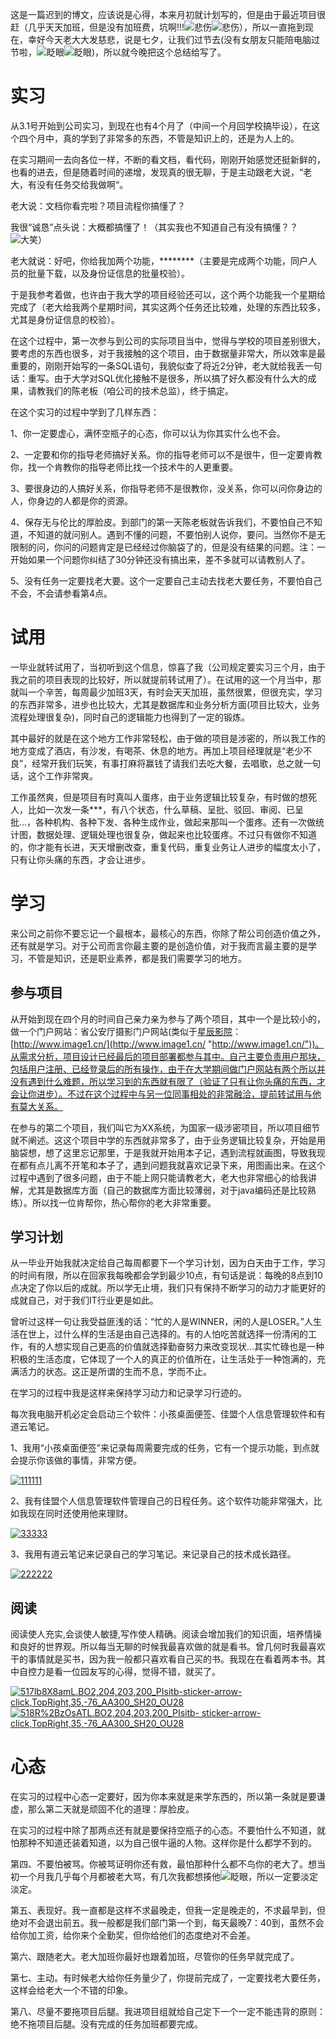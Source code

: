 这是一篇迟到的博文，应该说是心得，本来月初就计划写的，但是由于最近项目很赶（几乎天天加班，但是没有加班费，坑啊!!!![悲伤](../md/img/chenssy/13232350-d79e9127d8574304b85669099644b987.png)![悲伤](../md/img/chenssy/13232350-d79e9127d8574304b85669099644b987.png)），所以一直拖到现在，幸好今天老大大发慈悲，说是七夕，让我们过节去(没有女朋友只能陪电脑过节啦，![眨眼](../md/img/chenssy/13232351-5b73dcaffc0642a7b7c7f2d6d607817f.png)![眨眼](../md/img/chenssy/13232351-5b73dcaffc0642a7b7c7f2d6d607817f.png))，所以就今晚把这个总结给写了。

# 实习

从3.1号开始到公司实习，到现在也有4个月了（中间一个月回学校搞毕设），在这个四个月中，真的学到了非常多的东西，不管是知识上的，还是为人上的。

在实习期间一去向各位一样，不断的看文档，看代码，刚刚开始感觉还挺新鲜的，也看的进去，但是随着时间的递增，发现真的很无聊，于是主动跟老大说，“老大，有没有任务交给我做啊“。

老大说：文档你看完啦？项目流程你搞懂了？

我很“诚恳”点头说：大概都搞懂了！（其实我也不知道自己有没有搞懂？？![大笑](../md/img/chenssy/13232352-4953fa2d45314b1a8ef54f68bd1c5fa6.png)）

老大就说：好吧，你给我加两个功能，********（主要是完成两个功能，同户人员的批量下载，以及身份证信息的批量校验）。

于是我参考着做，也许由于我大学的项目经验还可以，这个两个功能我一个星期给完成了（老大给我两个星期时间，其实这两个任务还比较难，处理的东西比较多，尤其是身份证信息的校验）。

在这个过程中，第一次参与到公司的实际项目当中，觉得与学校的项目差别很大，要考虑的东西也很多，对于我接触的这个项目，由于数据量非常大，所以效率是最重要的，刚刚开始写的一条SQL语句，我貌似查了将近2分钟，老大就给我丢一句话：重写。由于大学对SQL优化接触不是很多，所以搞了好久都没有什么大的成果，请教我们的陈老板（咱公司的技术总监），终于搞定。

在这个实习的过程中学到了几样东西：

1、你一定要虚心，满怀空瓶子的心态，你可以认为你其实什么也不会。

2、一定要和你的指导老师搞好关系。你的指导老师可以不是很牛，但一定要肯教你，找一个肯教你的指导老师比找一个技术牛的人更重要。

3、要很身边的人搞好关系，你指导老师不是很教你，没关系，你可以问你身边的人，你身边的人都是你的资源。

4、保存无与伦比的厚脸皮。到部门的第一天陈老板就告诉我们，不要怕自己不知道，不知道的就问别人。遇到不懂的问题，不要怕别人说你，要问。当然你不是无限制的问，你问的问题肯定是已经经过你脑袋了的，但是没有结果的问题。注：一开始如果一个问题你纠结了30分钟还没有搞出来，差不多就可以请教别人了。

5、没有任务一定要找老大要。这个一定要自己主动去找老大要任务，不要怕自己不会，不会请参看第4点。

# 试用

一毕业就转试用了，当初听到这个信息，惊喜了我（公司规定要实习三个月，由于我之前的项目表现的比较好，所以就提前转试用了）。在试用的这一个月当中，那就叫一个辛苦，每周最少加班3天，有时会天天加班，虽然很累，但很充实，学习的东西非常多，进步也比较大，尤其是数据库和业务分析方面(项目比较大，业务流程处理很复杂)，同时自己的逻辑能力也得到了一定的锻炼。

其中最好的就是在这个地方工作非常轻松，由于做的项目是涉密的，所以我工作的地方变成了酒店，有沙发，有喝茶、休息的地方。再加上项目经理就是“老少不良”，经常开我们玩笑，有事打麻将赢钱了请我们去吃大餐，去唱歌，总之就一句话，这个工作非常爽。

工作虽然爽，但是项目有时真叫人蛋疼，由于业务逻辑比较复杂，有时做的想死人，比如一次发一条***，有八个状态，什么草稿、呈批、驳回、审阅、已呈批…，各种机构、各种下发、各种生成作业，做起来那叫一个蛋疼。还有一次做统计图，数据处理、逻辑处理也很复杂，做起来也比较蛋疼。不过只有做你不知道的，你才能有长进，天天增删改查，重复代码，重复业务让人进步的幅度太小了，只有让你头痛的东西，才会让进步。

# 学习

来公司之前你不要忘记一个最根本，最核心的东西，你除了帮公司创造价值之外，还有就是学习。对于公司而言你最主要的是创造价值，对于我而言最主要的是学习，不管是知识，还是职业素养，都是我们需要学习的地方。

## 参与项目

从开始到现在四个月的时间自己亲力亲为参与了两个项目，其中一个是比较小的，做一个门户网站：省公安厅摄影门户网站(类似于[星辰影院](http://www.image1.cn/)：[http://www.image1.cn/](http://www.image1.cn/
"http://www.image1.cn/"))。从需求分析，项目设计已经最后的项目部署都参与其中。自己主要负责用户那块，包括用户注册、已经登录后的所有操作，由于在大学期间做门户网站有两个所以并没有遇到什么难题，所以学习到的东西就有限了（验证了只有让你头痛的东西，才会让你进步）。不过在这个过程中与另一位同事相处的非常融洽，提前转试用与他有莫大关系。

在参与的第二个项目，我们叫它为XX系统，为国家一级涉密项目，所以项目细节就不阐述。这这个项目中学的东西就非常多了，由于业务逻辑比较复杂，开始是用脑袋想，想了这里忘记那里，于是我就开始用本子记，遇到流程就画图，导致我现在都有点儿离不开笔和本子了，遇到问题我就喜欢记录下来，用图画出来。在这个过程中遇到了很多问题，由于不能上网只能请教老大，老大也非常细心的给我讲解，尤其是数据库方面（自己的数据库方面比较薄弱，对于java编码还是比较熟练）。所以找一位肯帮你，热心帮你的老大非常重要。

## 学习计划

从一毕业开始我就决定给自己每周都要下一个学习计划，因为白天由于工作，学习的时间有限，所以在回家我每晚都会学到最少10点，有句话是说：每晚的8点到10点决定了你以后的成就。所以学无止境，我们只有保持不断学习的动力才能更好的成就自己，对于我们IT行业更是如此。

曾听过这样一句让我受益匪浅的话：“忙的人是WINNER，闲的人是LOSER。”人生活在世上，过什么样的生活是由自己选择的。有的人怕吃苦就选择一份清闲的工作，有的人想实现自己更高的价值就选择勤奋努力来改变现状...其实忙碌也是一种积极的生活态度，它体现了一个人的真正的价值所在，让生活处于一种饱满的，充满活力的状态。这正是所谓的生而不息，学而不止。

在学习的过程中我是这样来保持学习动力和记录学习行迹的。

每次我电脑开机必定会启动三个软件：小孩桌面便签、佳盟个人信息管理软件和有道云笔记。

1、我用“小孩桌面便签”来记录每周需要完成的任务，它有一个提示功能，到点就会提示你该做的事情，非常方便。

[![111111](../md/img/chenssy/13232353-7ff22aea85324331a38e9fc5a615e286.jpg)](https://images0.cnblogs.com/blog/381060/201308/13232352-275306557fe24970b5687cc87f8c1c5f.jpg)

2、我有佳盟个人信息管理软件管理自己的日程任务。这个软件功能非常强大，比如我现在同时还使用他来理财。

[![33333](../md/img/chenssy/13232354-cb1247596c97463881d8a5c0282a99ea.jpg)](https://images0.cnblogs.com/blog/381060/201308/13232354-deda884882ee46b4859d8fc718fca016.jpg)

3、我用有道云笔记来记录自己的学习笔记。来记录自己的技术成长路径。

[![222222](../md/img/chenssy/13232356-b947c11bfc00461eaa1a017554b75b41.jpg)](https://images0.cnblogs.com/blog/381060/201308/13232356-b9ffee5bc49d400d97d6731e2a4f546e.jpg)

## 阅读

阅读使人充实,会谈使人敏捷,写作使人精确。阅读会增加我们的知识面，培养情操和良好的世界观。所以每当无聊的时候我最喜欢做的就是看书。曾几何时我最喜欢干的事情就是买书，因为我一般都只喜欢看自己买的书。我现在在看着两本书。其中自控力是看一位园友写的心得，觉得不错，就买了。

[![517lb8X8amL._BO2,204,203,200_PIsitb-sticker-arrow-
click,TopRight,35,-76_AA300_SH20_OU28_](../md/img/chenssy/13232357-55793c65a31848a291fc4550715ae1ce.jpg)](https://images0.cnblogs.com/blog/381060/201308/13232357-7a08dcefc28440e2bb823867ca514059.jpg)[![518R%2BzOsATL._BO2,204,203,200_PIsitb-
sticker-arrow-
click,TopRight,35,-76_AA300_SH20_OU28_](../md/img/chenssy/13232358-f5e15de45d1145cda7d96f5389352c38.jpg)](https://images0.cnblogs.com/blog/381060/201308/13232358-c55a3e895f14426faeea2cafdfd5d3b6.jpg)

# 心态

在实习的过程中心态一定要好，因为你本来就是来学东西的，所以第一条就是要谦虚，那么第二天就是顽固不化的道理：厚脸皮。

在实习的过程中除了那两点还有就是要保持空瓶子的心态。不要怕什么不知道，就怕那种不知道还装着知道，以为自己很牛逼的人物。这样你是什么都学不到的。

第四、不要怕被骂。你被骂证明你还有救，最怕那种什么都不鸟你的老大了。想当初一个月我几乎每个月都被老大骂，有几次我都想揍他![眨眼](../md/img/chenssy/13232351-5b73dcaffc0642a7b7c7f2d6d607817f.png)，所以一定要淡定淡定。

第五、表现好。我一直都是这样不求最晚走，但我一定是晚走的，不求最早到，但绝对不会退出前五。我一般都是我们部门第一个到，每天最晚7：40到，虽然不会给你加工资，给你来个全勤奖，但你给他们的态度绝对不会差。

第六、跟随老大。老大加班你最好也跟着加班，尽管你的任务早就完成了。

第七、主动。有时候老大给你任务量少了，你提前完成了，一定要找老大要任务，这样会给老大一个不错的印象。

第八、尽量不要拖项目后腿。我进项目组就给自己定下一个一定不能违背的原则：绝不拖项目后腿。没有完成的任务加班都要完成。


